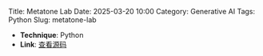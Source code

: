 Title: Metatone Lab
Date: 2025-03-20 10:00
Category: Generative AI
Tags: Python
Slug: metatone-lab



- **Technique**: Python  
- **Link**: [查看源码](https://github.com/littlexx15/AI-4-Media-Project-XiaoxinXiang.git)

